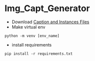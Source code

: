 # Img_Capt_Generator

- Download [Caption and Instances Files](https://drive.google.com/drive/folders/1ZqGpIW4DL1Rg_-MMA5lKvvtBJgppies6?usp=sharing)
- Make virtual env 
```
python -m venv [env_name]
```
- install requirements
```
pip install -r requirements.txt
```

